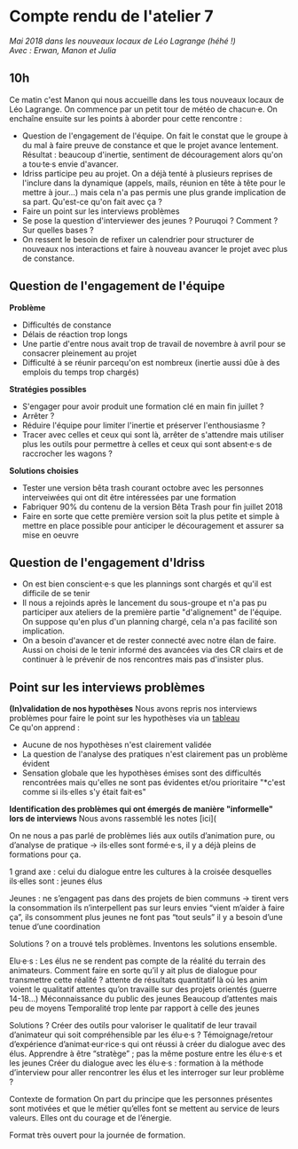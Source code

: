 # Compte rendu de l'atelier 7

*Mai 2018 dans les nouveaux locaux de Léo Lagrange (héhé !)  
Avec : Erwan, Manon et Julia*

## 10h
Ce matin c'est Manon qui nous accueille dans les tous nouveaux locaux de Léo Lagrange. On commence par un petit tour de météo de chacun·e. On enchaîne ensuite sur les points à aborder pour cette rencontre : 
- Question de l'engagement de l'équipe. On fait le constat que le groupe à du mal à faire preuve de constance et que le projet avance lentement. Résultat : beaucoup d'inertie, sentiment de découragement alors qu'on a tou·te·s envie d'avancer.
- Idriss participe peu au projet. On a déjà tenté à plusieurs reprises de l'inclure dans la dynamique (appels, mails, réunion en tête à tête pour le mettre à jour...) mais cela n'a pas permis une plus grande implication de sa part. Qu'est-ce qu'on fait avec ça ? 
- Faire un point sur les interviews problèmes
- Se pose la question d'interviewer des jeunes ? Pouruqoi ? Comment ? Sur quelles bases ? 
- On ressent le besoin de refixer un calendrier pour structurer de nouveaux nos interactions et faire à nouveau avancer le projet avec plus de constance.

## Question de l'engagement de l'équipe
**Problème**
- Difficultés de constance
- Délais de réaction trop longs 
- Une partie d'entre nous avait trop de travail de novembre à avril pour se consacrer pleinement au projet
- Difficulté à se réunir parcequ'on est nombreux (inertie aussi dûe à des emplois du temps trop chargés)

**Stratégies possibles**
- S'engager pour avoir produit une formation clé en main fin juillet ?
- Arrêter ?
- Réduire l'équipe pour limiter l'inertie et préserver l'enthousiasme ?
- Tracer avec celles et ceux qui sont là, arrêter de s'attendre mais utiliser plus les outils pour permettre à celles et ceux qui sont absent·e·s de raccrocher les wagons ?

**Solutions choisies**
- Tester une version bêta trash courant octobre avec les personnes interveiwées qui ont dit être intéressées par une formation
- Fabriquer 90% du contenu de la version Bêta Trash pour fin juillet 2018
- Faire en sorte que cette première version soit la plus petite et simple à mettre en place possible pour anticiper le découragement et assurer sa mise en oeuvre

## Question de l'engagement d'Idriss
- On est bien conscient·e·s que les plannings sont chargés et qu'il est difficile de se tenir
- Il nous a rejoinds après le lancement du sous-groupe et n'a pas pu participer aux ateliers de la première partie "d'alignement" de l'équipe. On suppose qu'en plus d'un planning chargé, cela n'a pas facilité son implication. 
- On a besoin d'avancer et de rester connecté avec notre élan de faire. Aussi on choisi de le tenir informé des avancées via des CR clairs et de continuer à le prévenir de nos rencontres mais pas d'insister plus. 

## Point sur les interviews problèmes
**(In)validation de nos hypothèses**
Nous avons repris nos interviews problèmes pour faire le point sur les hypothèses via un [tableau](https://docs.google.com/spreadsheets/d/1xLmge4DF7LJ28Kq_74QSgZitVmyOnI09eWZJuy47dqs/edit#gid=0)  
Ce qu'on apprend : 
- Aucune de nos hypothèses n'est clairement validée  
- La question de l'analyse des pratiques n'est clairement pas un problème évident  
- Sensation globale que les hypothèses émises sont des difficultés rencontrées mais qu'elles ne sont pas évidentes et/ou prioritaire "*c'est comme si ils·elles s'y était fait·es"  

**Identification des problèmes qui ont émergés de manière "informelle" lors de interviews**
Nous avons rassemblé les notes [ici](









On ne nous a pas parlé de problèmes liés aux outils d’animation pure, ou d’analyse de pratique → ils·elles sont formé·e·s, il y a déjà pleins de formations pour ça. 

1 grand axe : celui du dialogue entre les cultures à la croisée desquelles ils·elles sont : 
jeunes
élus

Jeunes : 
ne s’engagent pas dans des projets de bien communs → tirent vers la consommation
ils n’interpellent pas sur leurs envies “vient m’aider à faire ça”, ils consomment plus
jeunes ne font pas “tout seuls” il y a besoin d’une tenue d’une coordination

Solutions ? 
on a trouvé tels problèmes. Inventons les solutions ensemble.

Elu·e·s : 
Les élus ne se rendent pas compte de la réalité du terrain des animateurs. Comment faire en sorte qu’il y ait plus de dialogue pour transmettre cette réalité ?
attente de résultats quantitatif là où les anim voient le qualitatif
attentes qu’on travaille sur des projets orientés (guerre 14-18…)
Méconnaissance du public des jeunes
Beaucoup d’attentes mais peu de moyens
Temporalité trop lente par rapport à celle des jeunes

Solutions ?
Créer des outils pour valoriser le qualitatif de leur travail d’animateur qui soit compréhensible par les élu·e·s ?
Témoignage/retour d’expérience d’animat·eur·rice·s qui ont réussi à créer du dialogue avec des élus.
Apprendre à être “stratège” ; pas la même posture entre les élu·e·s et les jeunes
Créer du dialogue avec les élu·e·s : formation à la méthode d’interview pour aller rencontrer les élus et les interroger sur leur problème ? 

Contexte de formation 
On part du principe que les personnes présentes sont motivées et que le métier qu’elles font se mettent au service de leurs valeurs. Elles ont du courage et de l’énergie. 

Format très ouvert pour la journée de formation. 


